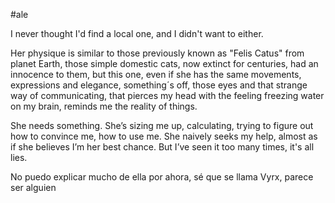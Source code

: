 #ale 


I never thought I'd find a local one, and I didn't want to either.

Her physique is similar to those previously known as "Felis Catus" from planet Earth, those simple domestic cats, now extinct for centuries, had an innocence to them, but this one, even if she has the same movements, expressions and elegance, something´s off, those eyes and that strange way of communicating, that pierces my head with the feeling freezing water on my brain, reminds me the reality of things.

She needs something. She’s sizing me up, calculating, trying to figure out how to convince me, how to use me. She naively seeks my help, almost as if she believes I’m her best chance. But I’ve seen it too many times, it's all lies.

No puedo explicar mucho de ella por ahora, sé que se llama Vyrx, parece ser alguien